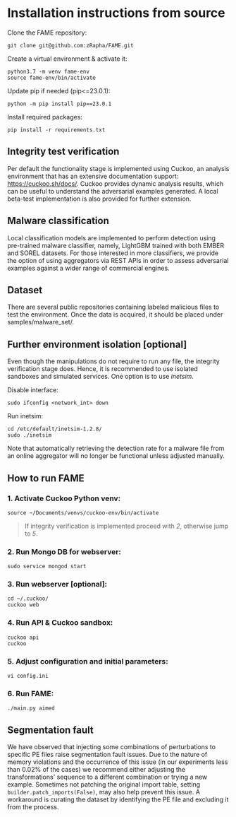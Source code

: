 # Installation instructions from source

Clone the FAME repository:
```
git clone git@github.com:zRapha/FAME.git
```
Create a virtual environment & activate it:
```
python3.7 -m venv fame-env
source fame-env/bin/activate
```
Update pip if needed (pip<=23.0.1):
```
python -m pip install pip==23.0.1
```

Install required packages:
```
pip install -r requirements.txt
```
## Integrity test verification  
Per default the functionality stage is implemented using Cuckoo, an analysis environment that has an extensive documentation support: https://cuckoo.sh/docs/. Cuckoo provides dynamic analysis results, which can be useful to understand the adversarial examples generated. A local beta-test implementation is also provided for further extension.

## Malware classification   
Local classification models are implemented to perform detection using  pre-trained malware classifier, namely, LightGBM trained with both EMBER and SOREL datasets. For those interested in more classifiers, we provide the option of using aggregators via REST APIs in order to assess adversarial examples against a wider range of commercial engines.

## Dataset
There are several public repositories containing labeled malicious files to test the environment. Once the data is acquired, it should be placed under samples/malware_set/.

## Further environment isolation [optional]
Even though the manipulations do not require to run any file, the integrity verification stage does. Hence, it is  recommended to use isolated sandboxes and simulated services. One option is to use _inetsim_.

Disable interface:
```
sudo ifconfig <network_int> down
```

Run inetsim:
```
cd /etc/default/inetsim-1.2.8/
sudo ./inetsim
```

Note that automatically retrieving the detection rate for a malware file from an online aggregator will no longer be functional unless adjusted manually.

## How to run FAME

### 1. Activate Cuckoo Python venv:
```
source ~/Documents/venvs/cuckoo-env/bin/activate
```

> If integrity verification is implemented proceed with _2_, otherwise jump to _5_. 

### 2. Run Mongo DB for webserver:
```
sudo service mongod start
```

### 3. Run webserver [optional]:
```
cd ~/.cuckoo/
cuckoo web
``` 

### 4. Run API & Cuckoo sandbox:
```
cuckoo api
cuckoo
```

### 5. Adjust configuration and initial parameters:
```
vi config.ini
```

### 6. Run FAME:
```
./main.py aimed
```

## Segmentation fault 
We have observed that injecting some combinations of perturbations to specific PE files raise segmentation fault 
issues. Due to the nature of memory violations and the occurrence of this issue (in our experiments less than 0.02% of 
the cases) we recommend either adjusting the transformations' sequence to a different combination or trying a new example. 
Sometimes not patching the original import table, setting `builder.patch_imports(False)`, may also help prevent this issue. 
A workaround is curating the dataset by identifying the PE file and excluding it from the process.


